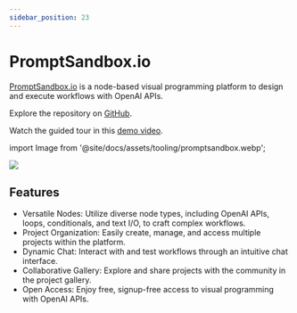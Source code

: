 ```yaml
---
sidebar_position: 23
---
```


# PromptSandbox.io

[PromptSandbox.io](https://PromptSandbox.io) is a node-based visual programming platform to design and execute workflows with OpenAI APIs.

Explore the repository on [GitHub](https://github.com/eg9y/promptsandbox.io/).

Watch the guided tour in this [demo video](https://www.youtube.com/watch?v=CBPw7FXtaEU).

import Image from '@site/docs/assets/tooling/promptsandbox.webp';

<div style={{textAlign: 'center'}}>
  <img src={Image} style={{width: "750px"}}/>
</div>

## Features

- Versatile Nodes: Utilize diverse node types, including OpenAI APIs, loops, conditionals, and text I/O, to craft complex workflows.
- Project Organization: Easily create, manage, and access multiple projects within the platform.
- Dynamic Chat: Interact with and test workflows through an intuitive chat interface.
- Collaborative Gallery: Explore and share projects with the community in the project gallery.
- Open Access: Enjoy free, signup-free access to visual programming with OpenAI APIs.
